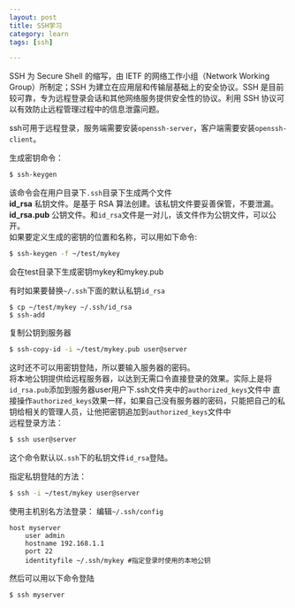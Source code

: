 ```yaml
---
layout: post
title: SSH学习
category: learn
tags: [ssh]

---
```



SSH 为 Secure Shell 的缩写，由 IETF 的网络工作小组（Network Working Group）所制定；SSH 为建立在应用层和传输层基础上的安全协议。SSH 是目前较可靠，专为远程登录会话和其他网络服务提供安全性的协议。利用 SSH 协议可以有效防止远程管理过程中的信息泄露问题。

ssh可用于远程登录，服务端需要安装`openssh-server`，客户端需要安装`openssh-client`。

<!--break-->

生成密钥命令：  

```bash
$ ssh-keygen
```  

该命令会在用户目录下`.ssh`目录下生成两个文件  
**id_rsa**         私钥文件。是基于 RSA 算法创建。该私钥文件要妥善保管，不要泄漏。  
**id_rsa.pub**  公钥文件。和`id_rsa`文件是一对儿，该文件作为公钥文件，可以公开。   
如果要定义生成的密钥的位置和名称，可以用如下命令: 
 
```bash
$ ssh-keygen -f ~/test/mykey
```  

会在test目录下生成密钥mykey和mykey.pub  

有时如果要替换`~/.ssh`下面的默认私钥`id_rsa`

```
$ cp ~/test/mykey ~/.ssh/id_rsa
$ ssh-add
```


复制公钥到服务器  
```bash
$ ssh-copy-id -i ~/test/mykey.pub user@server
```  
这时还不可以用密钥登陆，所以要输入服务器的密码。  
将本地公钥提供给远程服务器，以达到无需口令直接登录的效果。实际上是将`id_rsa.pub`添加到服务器user用户下.ssh文件夹中的`authorized_keys`文件中
直接操作`authorized_keys`效果一样，如果自己没有服务器的密码，只能把自己的私钥给相关的管理人员，让他把密钥追加到`authorized_keys`文件中  
远程登录方法：
  
```bash
$ ssh user@server
``` 
 
这个命令默认以`.ssh`下的私钥文件`id_rsa`登陆。  

指定私钥登陆的方法： 
 
```bash
$ ssh -i ~/test/mykey user@server
```  

使用主机别名方法登录：
编辑`~/.ssh/config`

```
host myserver
    user admin   
    hostname 192.168.1.1   
    port 22
    identityfile ~/.ssh/mykey #指定登录时使用的本地公钥
``` 
  
然后可以用以下命令登陆  

```bash
$ ssh myserver
```

